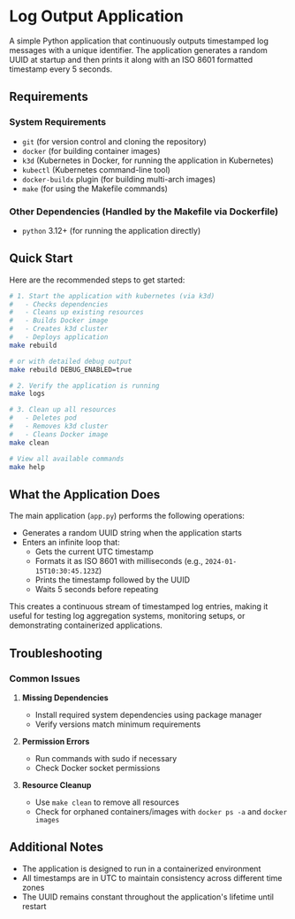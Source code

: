 # Log Output Application

A simple Python application that continuously outputs timestamped log messages with a unique identifier. The application generates a random UUID at startup and then prints it along with an ISO 8601 formatted timestamp every 5 seconds.

## Requirements

### System Requirements
- `git` (for version control and cloning the repository)
- `docker` (for building container images)
- `k3d` (Kubernetes in Docker, for running the application in Kubernetes)
- `kubectl` (Kubernetes command-line tool)
- `docker-buildx` plugin (for building multi-arch images)
- `make` (for using the Makefile commands)

### Other Dependencies (Handled by the Makefile via Dockerfile)
- `python` 3.12+ (for running the application directly)

## Quick Start

Here are the recommended steps to get started:

```bash
# 1. Start the application with kubernetes (via k3d)
#   - Checks dependencies
#   - Cleans up existing resources
#   - Builds Docker image
#   - Creates k3d cluster
#   - Deploys application
make rebuild

# or with detailed debug output
make rebuild DEBUG_ENABLED=true

# 2. Verify the application is running
make logs

# 3. Clean up all resources
#   - Deletes pod
#   - Removes k3d cluster
#   - Cleans Docker image
make clean

# View all available commands
make help
```


## What the Application Does

The main application (`app.py`) performs the following operations:
- Generates a random UUID string when the application starts
- Enters an infinite loop that:
  - Gets the current UTC timestamp
  - Formats it as ISO 8601 with milliseconds (e.g., `2024-01-15T10:30:45.123Z`)
  - Prints the timestamp followed by the UUID
  - Waits 5 seconds before repeating

This creates a continuous stream of timestamped log entries, making it useful for testing log aggregation systems, monitoring setups, or demonstrating containerized applications.

## Troubleshooting

### Common Issues

1. **Missing Dependencies**
   - Install required system dependencies using package manager
   - Verify versions match minimum requirements

2. **Permission Errors**
   - Run commands with sudo if necessary
   - Check Docker socket permissions

3. **Resource Cleanup**
   - Use `make clean` to remove all resources
   - Check for orphaned containers/images with `docker ps -a` and `docker images`

## Additional Notes

- The application is designed to run in a containerized environment
- All timestamps are in UTC to maintain consistency across different time zones
- The UUID remains constant throughout the application's lifetime until restart


